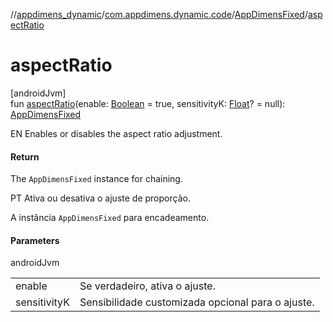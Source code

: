 //[appdimens_dynamic](../../../index.md)/[com.appdimens.dynamic.code](../index.md)/[AppDimensFixed](index.md)/[aspectRatio](aspect-ratio.md)

# aspectRatio

[androidJvm]\
fun [aspectRatio](aspect-ratio.md)(enable: [Boolean](https://kotlinlang.org/api/core/kotlin-stdlib/kotlin/-boolean/index.html) = true, sensitivityK: [Float](https://kotlinlang.org/api/core/kotlin-stdlib/kotlin/-float/index.html)? = null): [AppDimensFixed](index.md)

EN Enables or disables the aspect ratio adjustment.

#### Return

The `AppDimensFixed` instance for chaining.

PT Ativa ou desativa o ajuste de proporção.

A instância `AppDimensFixed` para encadeamento.

#### Parameters

androidJvm

| | |
|---|---|
| enable | Se verdadeiro, ativa o ajuste. |
| sensitivityK | Sensibilidade customizada opcional para o ajuste. |